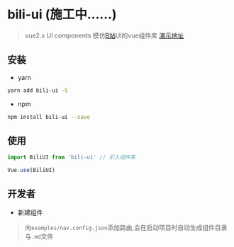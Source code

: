 # bili-ui (施工中......)

> vue2.x UI components
> 模仿[B站](https://www.bilibili.com/)UI的vue组件库 [演示地址](https://bili-ui.github.io)

## 安装

- yarn

```bash
yarn add bili-ui -S
```

- npm

```bash
npm install bili-ui --save
```

## 使用

```js
import BiliUI from 'bili-ui' // 引入组件库

Vue.use(BiliUI)
```

## 开发者

- 新建组件

>向```examples/nav.config.json```添加路由,会在启动项目时自动生成组件目录与```.md```文件

